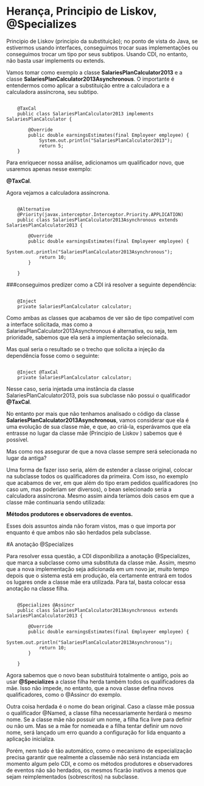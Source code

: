 # Herança, Principio de Liskov, @Specializes

Principio de Liskov (principio da substituição); no ponto de vista do Java, se estivermos usando interfaces, conseguimos trocar suas implementações ou conseguimos trocar um tipo por seus subtipos. Usando CDI, no entanto, não basta usar implements ou extends.

Vamos tomar como exemplo a classe <b>SalariesPlanCalculator2013</b> e a classe <b>SalariesPlanCalculator2013Asynchronous</b>. O importante é entendermos como aplicar a substituição entre a calculadora e a calculadora assíncrona, seu subtipo.

```

    @TaxCal
    public class SalariesPlanCalculator2013 implements SalariesPlanCalculator {
    
        @Override
        public double earningsEstimates(final Employeer employee) {
            System.out.println("SalariesPlanCalculator2013");
            return 5;
    }
```

Para enriquecer nossa análise, adicionamos um qualificador novo, que usaremos apenas nesse exemplo: 

<b>@TaxCal</b>.

Agora vejamos a calculadora assíncrona.


```

    @Alternative
    @Priority(javax.interceptor.Interceptor.Priority.APPLICATION)
    public class SalariesPlanCalculator2013Asynchronous extends SalariesPlanCalculator2013 {
        
        @Override
        public double earningsEstimates(final Employeer employee) {
            System.out.println("SalariesPlanCalculator2013Asynchronous");
            return 10;
        }
    
    }
```

###conseguimos predizer como a CDI irá resolver a seguinte dependência:

```

    @Inject
    private SalariesPlanCalculator calculator;
```


Como ambas as classes que acabamos de ver são de tipo compatível com a interface solicitada, mas como a
SalariesPlanCalculator2013Asynchronous é alternativa, ou seja, tem prioridade, sabemos que ela será a implementação selecionada.

Mas qual seria o resultado se o trecho que solicita a injeção da dependência fosse como o seguinte:

```

    @Inject @TaxCal
    private SalariesPlanCalculator calculator;
```

Nesse caso, seria injetada uma instância da classe SalariesPlanCalculator2013, pois sua subclasse não possui o qualificador <b>@TaxCal</b>. 

No entanto por mais que não tenhamos analisado o código da classe <b>SalariesPlanCalculator2013Asynchronous</b>, vamos considerar que ela é uma evolução de sua classe mãe, e que, ao criá-la, esperávamos que ela entrasse no lugar da classe mãe (Principio de Liskov )  sabemos que é possível.
 
Mas como nos assegurar de que a nova classe sempre será selecionada no lugar da antiga?

Uma forma de fazer isso seria, além de estender a classe original, colocar na subclasse todos os qualificadores da primeira. Com isso, no exemplo que acabamos de ver, em que além do tipo eram pedidos qualificadores (no caso um, mas poderiam ser diversos), o bean selecionado seria a calculadora assíncrona.
Mesmo assim ainda teríamos dois casos em que a classe mãe continuaria sendo utilizada: 

<b>Métodos produtores e observadores de eventos.</b> 

Esses dois assuntos ainda não foram vistos, mas o que importa por enquanto é que ambos não são herdados pela subclasse.


#A anotação @Specializes

Para resolver essa questão, a CDI disponibiliza a anotação @Specializes, que marca a subclasse como uma substituta da classe mãe. Assim, mesmo que a nova implementação seja adicionada em um novo jar, muito tempo depois que o sistema está em produção, ela certamente entrará em todos os lugares onde a classe mãe era utilizada. Para tal, basta colocar essa anotação na classe filha.

```

    @Specializes @Assincr
    public class SalariesPlanCalculator2013Asynchronous extends SalariesPlanCalculator2013 {
    
        @Override
        public double earningsEstimates(final Employeer employee) {
            System.out.println("SalariesPlanCalculator2013Asynchronous");
            return 10;
        }

    }
```


Agora sabemos que o novo bean substituirá totalmente o antigo, pois ao usar <b>@Specializes</b> a classe filha herda também todos os qualificadores da mãe. Isso não impede, no entanto, que a nova classe defina novos qualificadores, como o @Assincr do exemplo.

Outra coisa herdada é o nome do bean original. Caso a classe mãe possua o qualificador @Named, a classe filha necessariamente herdará o mesmo nome. Se a classe mãe não possuir um nome, a filha fica livre para definir ou não um. Mas se a mãe for nomeada e a filha tentar definir um novo nome, será lançado um erro quando a configuração for lida enquanto a aplicação inicializa.

Porém, nem tudo é tão automático, como o mecanismo de especialização precisa garantir que realmente a classemãe não será instanciada em momento algum pelo CDI, e como os métodos produtores e observadores de eventos não são herdados, os mesmos ficarão inativos a menos que sejam reimplementados (sobrescritos) na subclasse.


